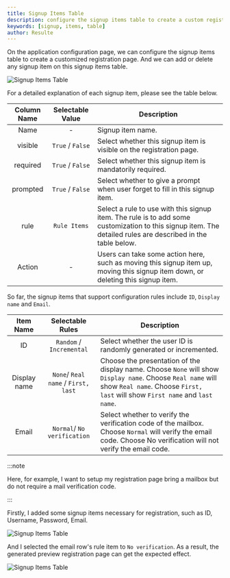 ```yaml
---
title: Signup Items Table
description: configure the signup items table to create a custom registration page
keywords: [signup, items, table]
author: Resulte
---
```


On the application configuration page, we can configure the signup items table to create a customized registration page. And we can add or delete any signup item on this signup items table.

![Signup Items Table](/img/application/signup-items-tabel/signup-items-table.png)

For a detailed explanation of each signup item, please see the table below.

| Column Name | Selectable Value | Description                                                                                                                                                 |
|:-----------:|:----------------:|-------------------------------------------------------------------------------------------------------------------------------------------------------------|
|    Name     |        -         | Signup item name.                                                                                                                                           |
|   visible   | `True` / `False` | Select whether this signup item is visible on the registration page.                                                                                        |
|  required   | `True` / `False` | Select whether this signup item is mandatorily required.                                                                                                    |
|  prompted   | `True` / `False` | Select whether to give a prompt when user forget to fill in this signup item.                                                                               |
|    rule     |  `Rule Items`   | Select a rule to use with this signup item. The rule is to add some customization to this signup item. The detailed rules are described in the table below. |
|   Action    |        -         | Users can take some action here, such as moving this signup item up, moving this signup item down, or deleting this signup item.                            |

So far, the signup items that support configuration rules include `ID`, `Display name` and `Email`.

|  Item Name   |           Selectable Rules           | Description                                                                                                                                                                                 |
|:------------:|:------------------------------------:|---------------------------------------------------------------------------------------------------------------------------------------------------------------------------------------------|
|      ID      |       `Random` / `Incremental`       | Select whether the user ID is randomly generated or incremented.                                                                                                                            |
| Display name | `None`/ `Real name` / `First, last` | Choose the presentation of the display name. Choose `None` will show `Display name`. Choose `Real name` will show `Real name`. Choose `First, last` will show `First name` and `last name`. |
|    Email     |     `Normal`/ `No verification`     | Select whether to verify the verification code of the mailbox. Choose `Normal` will verify the email code. Choose No verification will not verify the email code.                           |

:::note

Here, for example, I want to setup my registration page bring a mailbox but do not require a mail verification code.

:::

Firstly, I added some signup items necessary for registration, such as ID, Username, Password, Email.

![Signup Items Table](/img/application/signup-items-tabel/signup-items-table-demo-config.png)

And I selected the email row's rule item to `No verification`. As a result, the generated preview registration page can get the expected effect.

![Signup Items Table](/img/application/signup-items-tabel/signup-items-table-demo-page.png)
